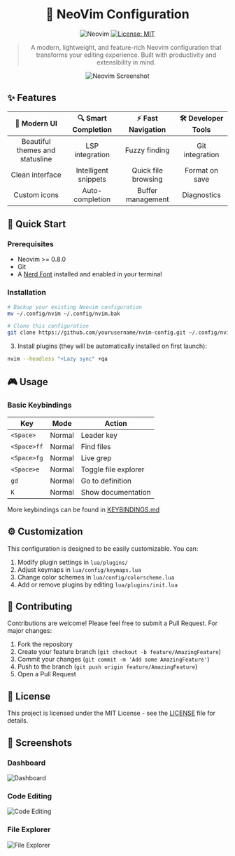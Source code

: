 <div align="center">

# 🚀 NeoVim Configuration

![Neovim](https://img.shields.io/badge/NeoVim-%2357A143.svg?&style=for-the-badge&logo=neovim&logoColor=white)
[![License: MIT](https://img.shields.io/badge/License-MIT-yellow.svg)](https://opensource.org/licenses/MIT)

> A modern, lightweight, and feature-rich Neovim configuration that transforms your editing experience.
> Built with productivity and extensibility in mind.

![Neovim Screenshot](docs/screenshots/preview.png)

</div>

## ✨ Features

<div align="center">

|          🎨 Modern UI           | 🔍 Smart Completion  | ⚡ Fast Navigation  | 🛠 Developer Tools |
| :-----------------------------: | :------------------: | :-----------------: | :---------------: |
| Beautiful themes and statusline |   LSP integration    |    Fuzzy finding    |  Git integration  |
|         Clean interface         | Intelligent snippets | Quick file browsing |  Format on save   |
|          Custom icons           |   Auto-completion    |  Buffer management  |    Diagnostics    |

</div>

## 🚀 Quick Start

### Prerequisites

- Neovim >= 0.8.0
- Git
- A [Nerd Font](https://www.nerdfonts.com/) installed and enabled in your terminal

### Installation

```bash
# Backup your existing Neovim configuration
mv ~/.config/nvim ~/.config/nvim.bak

# Clone this configuration
git clone https://github.com/yourusername/nvim-config.git ~/.config/nvim
```

3. Install plugins (they will be automatically installed on first launch):

```bash
nvim --headless "+Lazy sync" +qa
```

## 🎮 Usage

### Basic Keybindings

| Key         | Mode   | Action               |
| ----------- | ------ | -------------------- |
| `<Space>`   | Normal | Leader key           |
| `<Space>ff` | Normal | Find files           |
| `<Space>fg` | Normal | Live grep            |
| `<Space>e`  | Normal | Toggle file explorer |
| `gd`        | Normal | Go to definition     |
| `K`         | Normal | Show documentation   |

More keybindings can be found in [KEYBINDINGS.md](docs/KEYBINDINGS.md)

## ⚙️ Customization

This configuration is designed to be easily customizable. You can:

1. Modify plugin settings in `lua/plugins/`
2. Adjust keymaps in `lua/config/keymaps.lua`
3. Change color schemes in `lua/config/colorscheme.lua`
4. Add or remove plugins by editing `lua/plugins/init.lua`

## 👥 Contributing

Contributions are welcome! Please feel free to submit a Pull Request. For major changes:

1. Fork the repository
2. Create your feature branch (`git checkout -b feature/AmazingFeature`)
3. Commit your changes (`git commit -m 'Add some AmazingFeature'`)
4. Push to the branch (`git push origin feature/AmazingFeature`)
5. Open a Pull Request

## 📜 License

This project is licensed under the MIT License - see the [LICENSE](LICENSE) file for details.

## 📸 Screenshots

### Dashboard

![Dashboard](docs/screenshots/dashboard.png)

### Code Editing

![Code Editing](docs/screenshots/coding.png)

### File Explorer

![File Explorer](docs/screenshots/explorer.png)
